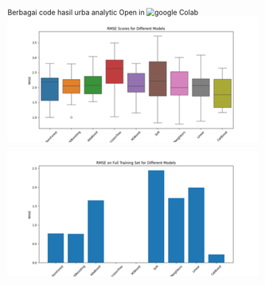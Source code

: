 Berbagai code hasil urba analytic
Open in ![google Colab](https://colab.research.google.com/drive/1lyuxWUOrqEChoaUlEw6890nPMcOJ5F9M?usp=sharing)
![grapik](/graph/validasi_silang_tahap_5.png)

![grapik](/graph/validasi_silang_tahap_7.png)

